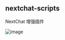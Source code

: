 ## nextchat-scripts

NextChat 增强插件

![image](https://github.com/user-attachments/assets/f46a375d-c238-4fb8-92a6-58aa73e24071)
